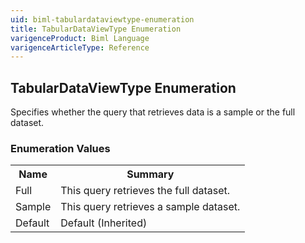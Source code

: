 ```yaml
---
uid: biml-tabulardataviewtype-enumeration
title: TabularDataViewType Enumeration
varigenceProduct: Biml Language
varigenceArticleType: Reference
---
```


## TabularDataViewType Enumeration<div class="LanguageSummary"><div class ="SummaryItem">Specifies whether the query that retrieves data is a sample or the full dataset.</div></div><div class="EnumValueGroup">### Enumeration Values<table id="EnumValue" class="MemberList"><tbody><tr><th class="MemberNameColumnHeader">Name</th><th class="MemberSummaryColumnHeader">Summary</th></tr><tr class="cd0"><td class="MemberName">Full</td><td class="MemberSummary"><div class ="SummaryItem">This query retrieves the full dataset.</div> </td></tr><tr class="cd1"><td class="MemberName">Sample</td><td class="MemberSummary"><div class ="SummaryItem">This query retrieves a sample dataset.</div> </td></tr><tr class="cd0"><td class="MemberName">Default</td><td class="MemberSummary"><div class ="SummaryItem">Default (Inherited)</div> </td></tr></tbody></table></div>